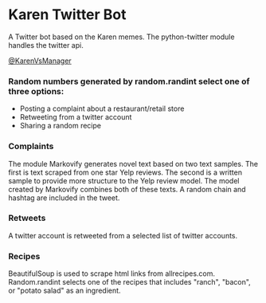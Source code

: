 # Karen Twitter Bot
A Twitter bot based on the Karen memes. The python-twitter module handles the twitter api.

[@KarenVsManager](https://twitter.com/KarenVsManager)

### Random numbers generated by random.randint select one of three options:
* Posting a complaint about a restaurant/retail store
* Retweeting from a twitter account
* Sharing a random recipe

### Complaints
The module Markovify generates novel text based on two text samples. The first is text scraped from one star Yelp reviews. The second is a written sample to provide more structure to the Yelp review model. The model created by Markovify combines both of these texts. A random chain and hashtag are included in the tweet. 

### Retweets
A twitter account is retweeted from a selected list of twitter accounts. 

### Recipes
BeautifulSoup is used to scrape html links from allrecipes.com. Random.randint selects one of the recipes that includes "ranch", "bacon", or "potato salad" as an ingredient. 
